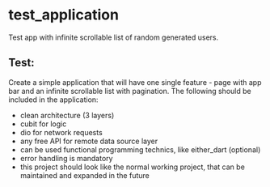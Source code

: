 # test_application

Test app with infinite scrollable list of random generated users.

## Test:

Create a simple application that will have one single feature - page with app bar and an infinite scrollable list with pagination. The following should be included in the application:

- clean architecture (3 layers)
- cubit for logic
- dio for network requests
- any free API for remote data source layer
- can be used functional programming technics, like either_dart (optional)
- error handling is mandatory
- this project should look like the normal working project, that can be maintained and expanded in the future
